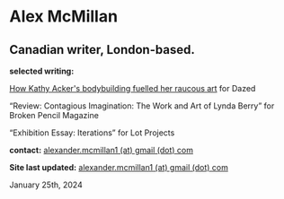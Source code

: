 # Alex McMillan



## Canadian writer, London-based.

**selected writing:**

[How Kathy Acker's bodybuilding fuelled her raucous art](https://www.dazeddigital.com/beauty/article/60601/1/kathy-acker-bodybuilding-fuelled-her-raucous-art-eileen-myles-poet-writer 'Dazed Article') for Dazed

“Review: Contagious Imagination: The Work and Art of Lynda Berry”
for Broken Pencil Magazine

“Exhibition Essay: Iterations”
for Lot Projects


**contact:**
[alexander.mcmillan1 (at) gmail (dot) com](alexander.mcmillan1@gmail.com)

**Site last updated:**
[alexander.mcmillan1 (at) gmail (dot) com](alexander.mcmillan1@gmail.com)

January 25th, 2024
